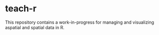 # teach-r
This repository contains a work-in-progress for managing and visualizing aspatial and spatial data in R. 
